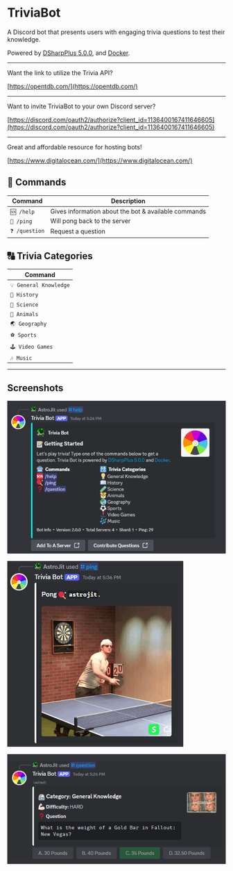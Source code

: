 # TriviaBot
A Discord bot that presents users with engaging trivia questions to test their knowledge.

Powered by [DSharpPlus 5.0.0](https://github.com/DSharpPlus/DSharpPlus), and [Docker](https://www.docker.com/).

---

Want the link to utilize the Trivia API?

[https://opentdb.com/](https://opentdb.com/)

---

Want to invite TriviaBot to your own Discord server?

[https://discord.com/oauth2/authorize?client_id=1136400167411646605](https://discord.com/oauth2/authorize?client_id=1136400167411646605)

---

Great and affordable resource for hosting bots!

[https://www.digitalocean.com/](https://www.digitalocean.com/)

## 🤖 Commands
| Command | Description |
| ------------- | ------------- |
| `🆘 /help` | Gives information about the bot & available commands |
| `🏓 /ping` | Will pong back to the server |
| `❓ /question` | Request a question |

## 🔠 Trivia Categories
| Command
| ------------- |
| `💡 General Knowledge`  |
| `📖 History`  |
| `🧪 Science` |
| `🐯 Animals` |
| `🌏 Geography` |
| `⚽ Sports` |
| `🕹️ Video Games` |
| `🎶 Music` |

---

## Screenshots

![image](/Documentation/Images/about.png)

![image](/Documentation/Images/ping.png)

![image](/Documentation/Images/question.png)